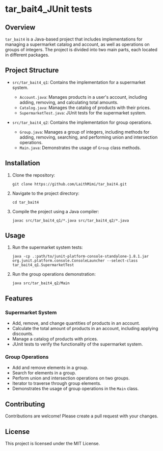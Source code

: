 
# tar_bait4_JUnit tests

## Overview
`tar_bait4` is a Java-based project that includes implementations for managing a supermarket catalog and account, as well as operations on groups of integers. The project is divided into two main parts, each located in different packages.

## Project Structure
- `src/tar_bait4_q1`: Contains the implementation for a supermarket system.
  - `Account.java`: Manages products in a user's account, including adding, removing, and calculating total amounts.
  - `Catalog.java`: Manages the catalog of products with their prices.
  - `SupermarketTest.java`: JUnit tests for the supermarket system.

- `src/tar_bait4_q2`: Contains the implementation for group operations.
  - `Group.java`: Manages a group of integers, including methods for adding, removing, searching, and performing union and intersection operations.
  - `Main.java`: Demonstrates the usage of `Group` class methods.

## Installation
1. Clone the repository:
   ```
   git clone https://github.com/LaithMimi/tar_bait4.git
   ```
2. Navigate to the project directory:
   ```
   cd tar_bait4
   ```
3. Compile the project using a Java compiler:
   ```
   javac src/tar_bait4_q1/*.java src/tar_bait4_q2/*.java
   ```

## Usage
1. Run the supermarket system tests:
   ```
   java -cp .:path/to/junit-platform-console-standalone-1.8.1.jar org.junit.platform.console.ConsoleLauncher --select-class tar_bait4_q1.SupermarketTest
   ```

2. Run the group operations demonstration:
   ```
   java src/tar_bait4_q2/Main
   ```

## Features
### Supermarket System
- Add, remove, and change quantities of products in an account.
- Calculate the total amount of products in an account, including applying discounts.
- Manage a catalog of products with prices.
- JUnit tests to verify the functionality of the supermarket system.

### Group Operations
- Add and remove elements in a group.
- Search for elements in a group.
- Perform union and intersection operations on two groups.
- Iterator to traverse through group elements.
- Demonstrates the usage of group operations in the `Main` class.

## Contributing
Contributions are welcome! Please create a pull request with your changes.

## License
This project is licensed under the MIT License.

